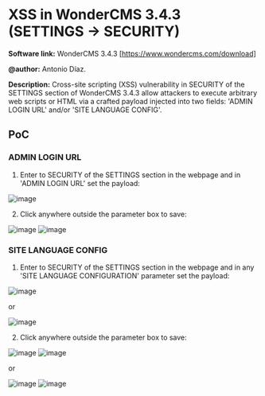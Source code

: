 # XSS in WonderCMS 3.4.3 (SETTINGS -> SECURITY)
**Software link:** WonderCMS 3.4.3 [https://www.wondercms.com/download]

**@author:** Antonio Díaz.

**Description:** Cross-site scripting (XSS) vulnerability in SECURITY of the SETTINGS section of WonderCMS 3.4.3 allow attackers to execute arbitrary web scripts or HTML via a crafted payload injected into two fields: 'ADMIN LOGIN URL' and/or 'SITE LANGUAGE CONFIG'.

## PoC
### ADMIN LOGIN URL
1. Enter to SECURITY of the SETTINGS section in the webpage and in 'ADMIN LOGIN URL' set the payload:

![image](https://github.com/adiapera/xss_security_wondercms_3.4.3/assets/165512291/f1e9c1df-28fd-4555-8714-22a5a98b07e5)

2. Click anywhere outside the parameter box to save:

![image](https://github.com/adiapera/xss_security_wondercms_3.4.3/assets/165512291/2de6b8bf-956c-4b96-b21d-7da4ca7b16fb)
![image](https://github.com/adiapera/xss_security_wondercms_3.4.3/assets/165512291/0336e36b-b1b6-46cc-927d-0d25c892e147)

### SITE LANGUAGE CONFIG
1. Enter to SECURITY of the SETTINGS section in the webpage and in any 'SITE LANGUAGE CONFIGURATION' parameter set the payload:

![image](https://github.com/adiapera/xss_security_wondercms_3.4.3/assets/165512291/6b97b8d0-b811-4608-8dd9-b5bf125c9ba3)

or

![image](https://github.com/adiapera/xss_security_wondercms_3.4.3/assets/165512291/52f8aeef-3f0c-46bc-86eb-152e0356b1fa)



2. Click anywhere outside the parameter box to save:

![image](https://github.com/adiapera/xss_security_wondercms_3.4.3/assets/165512291/41b1d1a0-3d4b-4576-8469-935aac0096e4)
![image](https://github.com/adiapera/xss_security_wondercms_3.4.3/assets/165512291/2e7b526e-0455-47ea-a3d4-6d6f73c3505a)

or

![image](https://github.com/adiapera/xss_security_wondercms_3.4.3/assets/165512291/eba47806-2796-4faf-9c70-0add79c68968)
![image](https://github.com/adiapera/xss_security_wondercms_3.4.3/assets/165512291/a26ba390-f1e6-45b1-8fed-2311072afa16)



